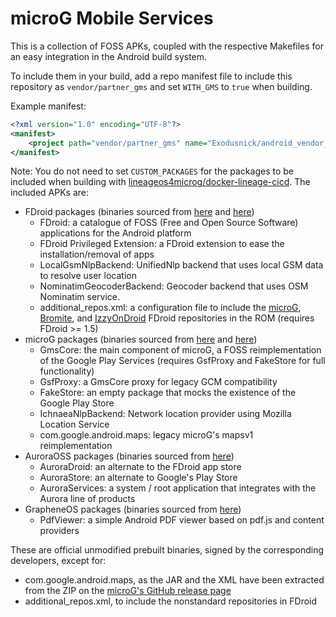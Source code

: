 # microG Mobile Services

This is a collection of FOSS APKs, coupled with the respective Makefiles for an
easy integration in the Android build system.

To include them in your build, add a repo manifest file to include this repository as `vendor/partner_gms` and set
`WITH_GMS` to `true` when building.

Example manifest:

```xml
<?xml version="1.0" encoding="UTF-8"?>
<manifest>
    <project path="vendor/partner_gms" name="Exodusnick/android_vendor_partner_gms" remote="github" revision="main" />
</manifest>
```

Note: You do not need to set `CUSTOM_PACKAGES` for the packages to be included when building with [lineageos4microg/docker-lineage-cicd](https://github.com/lineageos4microg/docker-lineage-cicd).
The included APKs are:
 * FDroid packages (binaries sourced from [here](https://f-droid.org/packages/org.fdroid.fdroid/) and [here](https://f-droid.org/packages/org.fdroid.fdroid.privileged/))
   * FDroid: a catalogue of FOSS (Free and Open Source Software) applications for the Android platform
   * FDroid Privileged Extension: a FDroid extension to ease the installation/removal of apps
   * LocalGsmNlpBackend: UnifiedNlp backend that uses local GSM data to resolve user location
   * NominatimGeocoderBackend: Geocoder backend that uses OSM Nominatim service.
   * additional_repos.xml: a configuration file to include the [microG](https://microg.org/fdroid.html), [Bromite](https://www.bromite.org/fdroid), and [IzzyOnDroid](https://apt.izzysoft.de/fdroid/repo) FDroid repositories in the ROM (requires FDroid >= 1.5)
 * microG packages (binaries sourced from [here](https://microg.org/download.html) and [here](https://github.com/microg/android_frameworks_mapsv1))
   * GmsCore: the main component of microG, a FOSS reimplementation of the Google Play Services (requires GsfProxy and FakeStore for full functionality)
   * GsfProxy: a GmsCore proxy for legacy GCM compatibility
   * FakeStore: an empty package that mocks the existence of the Google Play Store
   * IchnaeaNlpBackend: Network location provider using Mozilla Location Service
   * com.google.android.maps: legacy microG's mapsv1 reimplementation
 * AuroraOSS packages (binaries sourced from [here](https://gitlab.com/AuroraOSS))
   * AuroraDroid: an alternate to the FDroid app store
   * AuroraStore: an alternate to Google's Play Store
   * AuroraServices: a system / root application that integrates with the Aurora line of products
 * GrapheneOS packages (binaries sourced from [here](https://github.com/GrapheneOS/PdfViewer/releases))
   * PdfViewer: a simple Android PDF viewer based on pdf.js and content providers

These are official unmodified prebuilt binaries, signed by the
corresponding developers, except for:
 * com.google.android.maps, as the JAR and the XML have been extracted from the ZIP on the [microG's GitHub release page](https://github.com/microg/android_frameworks_mapsv1/releases)
 * additional_repos.xml, to include the nonstandard repositories in FDroid
